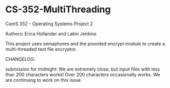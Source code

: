 # CS-352-MultiThreading

ComS 352 - Operating Systems
Project 2

Authors: Erica Hollander and Lakin Jenkins

This project uses semaphores and the provided encrypt module to create a multi-threaded text file encryptor.

CHANGELOG:

submission for midnight: 
We are extremely close, but input files with less than 200 characters works!
Over 200 characters occasionally works. We are continuing to work on this issue
